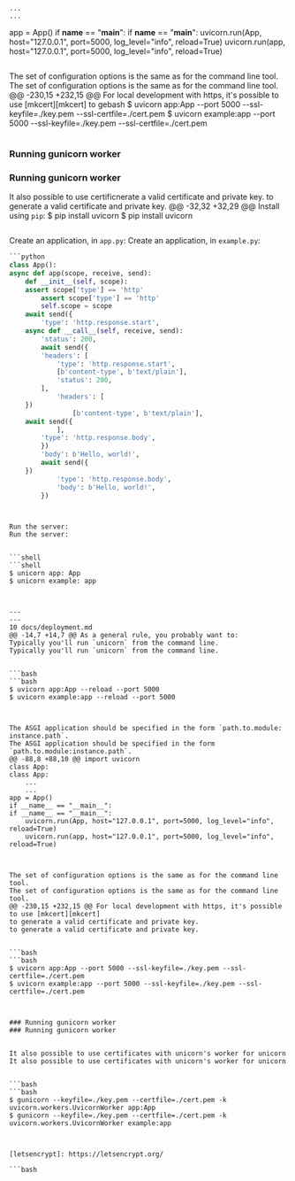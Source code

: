 
    ...
    ...
app = App()
if __name__ == "__main__":
if __name__ == "__main__":
    uvicorn.run(App, host="127.0.0.1", port=5000, log_level="info", reload=True)
    uvicorn.run(app, host="127.0.0.1", port=5000, log_level="info", reload=True)
```
```


The set of configuration options is the same as for the command line tool.
The set of configuration options is the same as for the command line tool.
@@ -230,15 +232,15 @@ For local development with https, it's possible to use [mkcert][mkcert]
to gebash
$ uvicorn app:App --port 5000 --ssl-keyfile=./key.pem --ssl-certfile=./cert.pem
$ uvicorn example:app --port 5000 --ssl-keyfile=./key.pem --ssl-certfile=./cert.pem
```
```


### Running gunicorn worker
### Running gunicorn worker


It also possible to use certificnerate a valid certificate and private key.
to generate a valid certificate and private key.
@@ -32,32 +32,29 @@ Install using `pip`:
$ pip install uvicorn
$ pip install uvicorn
```
```


Create an application, in `app.py`:
Create an application, in `example.py`:


```python
```python
class App():
async def app(scope, receive, send):
    def __init__(self, scope):
    assert scope['type'] == 'http'
        assert scope['type'] == 'http'
        self.scope = scope
    await send({
        'type': 'http.response.start',
    async def __call__(self, receive, send):
        'status': 200,
        await send({
        'headers': [
            'type': 'http.response.start',
            [b'content-type', b'text/plain'],
            'status': 200,
        ],
            'headers': [
    })
                [b'content-type', b'text/plain'],
    await send({
            ],
        'type': 'http.response.body',
        })
        'body': b'Hello, world!',
        await send({
    })
            'type': 'http.response.body',
            'body': b'Hello, world!',
        })
```
```


Run the server:
Run the server:


```shell
```shell
$ unicorn app: App
$ unicorn example: app
```
```


---
---
10 docs/deployment.md
@@ -14,7 +14,7 @@ As a general rule, you probably want to:
Typically you'll run `unicorn` from the command line.
Typically you'll run `unicorn` from the command line.


```bash
```bash
$ uvicorn app:App --reload --port 5000
$ uvicorn example:app --reload --port 5000
```
```


The ASGI application should be specified in the form `path.to.module: instance.path`.
The ASGI application should be specified in the form `path.to.module:instance.path`.
@@ -88,8 +88,10 @@ import uvicorn
class App:
class App:
    ...
    ...
app = App()
if __name__ == "__main__":
if __name__ == "__main__":
    uvicorn.run(App, host="127.0.0.1", port=5000, log_level="info", reload=True)
    uvicorn.run(app, host="127.0.0.1", port=5000, log_level="info", reload=True)
```
```


The set of configuration options is the same as for the command line tool.
The set of configuration options is the same as for the command line tool.
@@ -230,15 +232,15 @@ For local development with https, it's possible to use [mkcert][mkcert]
to generate a valid certificate and private key.
to generate a valid certificate and private key.


```bash
```bash
$ uvicorn app:App --port 5000 --ssl-keyfile=./key.pem --ssl-certfile=./cert.pem
$ uvicorn example:app --port 5000 --ssl-keyfile=./key.pem --ssl-certfile=./cert.pem
```
```


### Running gunicorn worker
### Running gunicorn worker


It also possible to use certificates with unicorn's worker for unicorn
It also possible to use certificates with unicorn's worker for unicorn


```bash
```bash
$ gunicorn --keyfile=./key.pem --certfile=./cert.pem -k uvicorn.workers.UvicornWorker app:App
$ gunicorn --keyfile=./key.pem --certfile=./cert.pem -k uvicorn.workers.UvicornWorker example:app
```
```


[letsencrypt]: https://letsencrypt.org/

```bash
```
